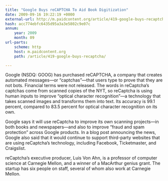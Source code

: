```yaml
---
title: "Google Buys reCAPTCHA To Aid Book Digitization"
date: 2009-09-16 19:22:19 +0000
external-url: http://m.paidcontent.org/article/419-google-buys-recaptcha/
hash: acc774ebfc6435d95a3a3e5802c9e07c
annum:
    year: 2009
    month: 09
url-parts:
    scheme: http
    host: m.paidcontent.org
    path: /article/419-google-buys-recaptcha/

---
```


Google (NSDQ: GOOG) has purchased reCAPTCHA, a company that creates automated messages—or “captchas”—that users type to prove that they are not bots. Financial terms were not released. The words in reCaptcha’s captchas come from scanned copies of the NYT, so reCaptcha is using human inputs to improve “optical character recognition”—a technology that takes scanned images and transforms them into text. Its accuracy is 99.1 percent, compared to 83.5 percent for optical character recognition on its own.


Google says it will use reCaptcha to improve its own scanning projects—in both books and newspapers—and also to improve “fraud and spam protection” across Google products. In a blog post announcing the news, Google also said that it would continue to support third-party websites that are using reCaptcha’s technology, including Facebook, Ticketmaster, and Craigslist.

reCaptcha’s executive producer, Luis Von Ahn, is a professor of computer science at Carnegie Mellon, and a winner of a MacArthur genius grant. The startup has six people on staff, several of whom also work at Carnegie Mellon.





    

